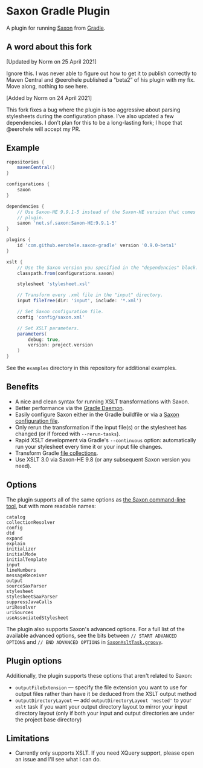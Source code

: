 Saxon Gradle Plugin
===================

A plugin for running [Saxon][saxon] from [Gradle][gradle].

## A word about this fork

[Updated by Norm on 25 April 2021]

Ignore this. I was never able to figure out how to get it to publish
correctly to Maven Central and @eerohele published a “beta2” of his
plugin with my fix. Move along, nothing to see here.

[Added by Norm on 24 April 2021]

This fork fixes a bug where the plugin is too aggressive about parsing
stylesheets during the configuration phase. I’ve also updated a few
dependencies. I don’t plan for this to be a long-lasting fork; I hope
that @eerohele will accept my PR.

## Example

```groovy
repositories {
    mavenCentral()
}

configurations {
    saxon
}

dependencies {
    // Use Saxon-HE 9.9.1-5 instead of the Saxon-HE version that comes with the
    // plugin. 
    saxon 'net.sf.saxon:Saxon-HE:9.9.1-5'
}

plugins {
    id 'com.github.eerohele.saxon-gradle' version '0.9.0-beta1'
}

xslt {
    // Use the Saxon version you specified in the "dependencies" block.
    classpath.from(configurations.saxon)

    stylesheet 'stylesheet.xsl'

    // Transform every .xml file in the "input" directory.
    input fileTree(dir: 'input', include: '*.xml')

    // Set Saxon configuration file.
    config 'config/saxon.xml'

    // Set XSLT parameters.
    parameters(
        debug: true,
        version: project.version
    )
}
```

See the `examples` directory in this repository for additional examples.

## Benefits

- A nice and clean syntax for running XSLT transformations with Saxon.
- Better performance via the [Gradle Daemon][gradle-daemon].
- Easily configure Saxon either in the Gradle buildfile or via a
  [Saxon configuration file][saxon-config-file].
- Only rerun the transformation if the input file(s) or the stylesheet has
  changed (or if forced with `--rerun-tasks`).
- Rapid XSLT development via Gradle's `--continuous` option: automatically
  run your stylesheet every time it or your input file changes.
- Transform Gradle [file collections][gradle-file-collections].
- Use XSLT 3.0 via Saxon-HE 9.8 (or any subsequent Saxon version you need).

## Options

The plugin supports all of the same options as
[the Saxon command-line tool][saxon-command-line], but with more readable names:

```
catalog
collectionResolver
config
dtd
expand
explain
initializer
initialMode
initialTemplate
input
lineNumbers
messageReceiver
output
sourceSaxParser
stylesheet
stylesheetSaxParser
suppressJavaCalls
uriResolver
uriSources
useAssociatedStylesheet
```

The plugin also supports Saxon's advanced options. For a full list of the available advanced options, see the bits
between `// START ADVANCED OPTIONS` and `// END ADVANCED OPTIONS` in
[`SaxonXsltTask.groovy`](https://github.com/eerohele/saxon-gradle/blob/master/src/main/groovy/com/github/eerohele/SaxonXsltTask.groovy).

## Plugin options

Additionally, the plugin supports these options that aren't related to Saxon:

- `outputFileExtension` — specify the file extension you want to use for output files rather than have it be deduced from the XSLT output method
- `outputDirectoryLayout` — add `outputDirectoryLayout 'nested'` to your `xslt` task if you want your output directory layout to mirror your input directory layout (only if both your input and output directories are under the project base directory)

## Limitations
- Currently only supports XSLT. If you need XQuery support, please open an issue
  and I'll see what I can do.

[gradle]: http://gradle.org/
[gradle-daemon]: https://docs.gradle.org/current/userguide/gradle_daemon.html
[gradle-file-collections]: https://docs.gradle.org/current/userguide/working_with_files.html#sec:file_collections
[saxon]: http://saxonica.com/
[saxon-command-line]: http://www.saxonica.com/html/documentation/using-xsl/commandline/
[saxon-config-file]: http://saxonica.com/html/documentation/configuration/configuration-file
